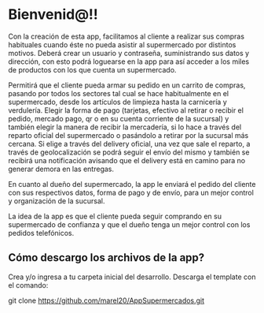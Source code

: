 
# Bienvenid@!! 

Con la creación de esta app, facilitamos al cliente a realizar sus compras habituales cuando éste no pueda asistir al supermercado por distintos motivos. 
Deberá crear un usuario y contraseña, suministrando sus datos y dirección, con esto podrá loguearse en la app para así acceder a los miles de productos con los que cuenta un supermercado.

Permitirá que el cliente pueda armar su pedido en un carrito de compras, pasando por todos los sectores tal cual se hace habitualmente en el supermercado, desde los artículos de limpieza hasta la carnicería y verdulería. 
Elegir la forma de pago (tarjetas, efectivo al retirar o recibir el pedido, mercado pago, qr o en su cuenta corriente de la sucursal) y también elegir la manera de recibir la mercadería, si lo hace a través del reparto oficial del supermercado o pasándolo a retirar por la sucursal más cercana. 
Si elige a través del delivery oficial, una vez que sale el reparto, a través de geolocalización se podrá seguir el envío del mismo y también se recibirá una notificación avisando que el delivery está en camino para no generar demora en las entregas.

En cuanto al dueño del supermercado, la app le enviará el pedido del cliente con sus respectivos datos, forma de pago y de envío, para un mejor control y organización de la sucursal.
 
La idea de la app es que el cliente pueda seguir comprando en su supermercado de confianza y que el dueño tenga un mejor control con los pedidos telefónicos.


## Cómo descargo los archivos de la app?

Crea y/o ingresa a tu carpeta inicial del desarrollo. Descarga el template con el comando:

  git clone https://github.com/marel20/AppSupermercados.git



